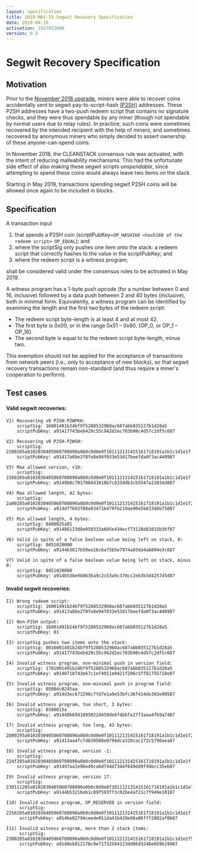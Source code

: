 ```yaml
---
layout: specification
title: 2019-MAY-15 Segwit Recovery Specification
date: 2019-04-16
activation: 1557921600
version: 0.3
---
```


Segwit Recovery Specification
===============================================

## Motivation
Prior to the [November 2018 upgrade](2018-nov-upgrade.md), miners were able to recover coins accidentally sent to segwit pay-to-script-hash [(P2SH)](https://github.com/bitcoin/bips/blob/master/bip-0016.mediawiki) addresses. These P2SH addresses have a two-push redeem script that contains no signature checks, and they were thus spendable by any miner (though not spendable by normal users due to relay rules). In practice, such coins were sometimes recovered by the intended recipient with the help of miners, and sometimes recovered by anonymous miners who simply decided to assert ownership of these anyone-can-spend coins.

In November 2018, the CLEANSTACK consensus rule was activated, with the intent of reducing malleability mechanisms. This had the unfortunate side effect of also making these segwit scripts *unspendable*, since attempting to spend these coins would always leave two items on the stack.

Starting in May 2019, transactions spending segwit P2SH coins will be allowed once again to be included in blocks.

## Specification
A transaction input
1. that spends a P2SH coin (scriptPubKey=`OP_HASH160 <hash160 of the redeem script> OP_EQUAL`); and
2. where the scriptSig only pushes one item onto the stack: a redeem script that correctly hashes to the value in the scriptPubKey; and
3. where the redeem script is a witness program;

shall be considered valid under the consensus rules to be activated in May 2019.

A witness program has a 1-byte push opcode (for a number between 0 and 16, inclusive) followed by a data push between 2 and 40 bytes (inclusive), both in minimal form.
Equivalently, a witness program can be identified by examining the length and the first two bytes of the redeem script:
* The redeem script byte-length is at least 4 and at most 42.
* The first byte is 0x00, or in the range 0x51 – 0x60. (OP_0, or OP_1 – OP_16).
* The second byte is equal to to the redeem script byte-length, minus two.

This exemption should not be applied for the acceptance of transactions from network peers (i.e., only to acceptance of new blocks), so that segwit recovery transactions remain non-standard (and thus require a miner's cooperation to perform).

## Test cases

#### Valid segwit recoveries:
    V1) Recovering v0 P2SH-P2WPKH:
        scriptSig: 16001491b24bf9f5288532960ac687abb035127b1d28a5
        scriptPubKey: a91417743beb429c55c942d2ec703b98c4d57c2df5c687

    V2) Recovering v0 P2SH-P2WSH:
        scriptSig: 2200205a0102030405060708090a0b0c0d0e0f101112131415161718191a1b1c1d1e1f
        scriptPubKey: a91417a6be2f8fe8e94f033e53d17beefda0f3ac440987

    V3) Max allowed version, v16:
        scriptSig: 2260205a0102030405060708090a0b0c0d0e0f101112131415161718191a1b1c1d1e1f
        scriptPubKey: a9149b0c7017004d3818b7c833ddb3cb5547a22034d087

    V4) Max allowed length, 42 bytes:
        scriptSig: 2a00285a0102030405060708090a0b0c0d0e0f101112131415161718191a1b1c1d1e1f2021222324252627
        scriptPubKey: a914df7b93f88e83471b479fb219ae90e5b633d6b75087

    V5) Min allowed length, 4 bytes:
        scriptSig: 0400025a01
        scriptPubKey: a91486123d8e050333a605e434ecf73128d83815b36f87

    V6) Valid in spite of a false boolean value being left on stack, 0:
        scriptSig: 0451020000
        scriptPubKey: a9144b3617b50ea16c6a75b5e7974a03da4ab894e3c687

    V7) Valid in spite of a false boolean value being left on stack, minus 0:
        scriptSig: 0451020080
        scriptPubKey: a914b538e9b063ba9c2c53a9c378cc2eb3b3d425745d87

#### Invalid segwit recoveries:
    I1) Wrong redeem script:
        scriptSig: 16001491b24bf9f5288532960ac687abb035127b1d28a5
        scriptPubKey: a91417a6be2f8fe8e94f033e53d17beefda0f3ac440987

    I2) Non-P2SH output:
        scriptSig: 16001491b24bf9f5288532960ac687abb035127b1d28a5
        scriptPubKey: 01

    I3) scriptSig pushes two items onto the stack:
        scriptSig: 0016001491b24bf9f5288532960ac687abb035127b1d28a5
        scriptPubKey: a91417743beb429c55c942d2ec703b98c4d57c2df5c687

    I4) Invalid witness program, non-minimal push in version field:
        scriptSig: 1701001491b24bf9f5288532960ac687abb035127b1d28a5
        scriptPubKey: a9140718743e67c1ef4911e0421f206c5ff81755718e87

    I5) Invalid witness program, non-minimal push in program field:
        scriptSig: 05004c0245aa
        scriptPubKey: a914d3ec673296c7fd7e1a9e53bfc36f414de303e90587

    I6) Invalid witness program, too short, 3 bytes:
        scriptSig: 0300015a
        scriptPubKey: a91440b6941895022d458de8f4bbfe27f3aaa4fb9a7487

    I7) Invalid witness program, too long, 43 bytes:
        scriptSig: 2b00295a0102030405060708090a0b0c0d0e0f101112131415161718191a1b1c1d1e1f202122232425262728
        scriptPubKey: a91413aa4fcfd630508e0794dca320cac172c5790aea87

    I8) Invalid witness program, version -1:
        scriptSig: 224f205a0102030405060708090a0b0c0d0e0f101112131415161718191a1b1c1d1e1f
        scriptPubKey: a91497aa1e96e49ca6d744d7344f649dd9f94bcc35eb87

    I9) Invalid witness program, version 17:
        scriptSig: 230111205a0102030405060708090a0b0c0d0e0f101112131415161718191a1b1c1d1e1f
        scriptPubKey: a9144b5321beb1c09f593ff3c02be4af21c7f949e10187

    I10) Invalid witness program, OP_RESERVED in version field:
         scriptSig: 2250205a0102030405060708090a0b0c0d0e0f101112131415161718191a1b1c1d1e1f
         scriptPubKey: a914be02794ceede051da41b420e88a86fff2802af0687

    I11) Invalid witness program, more than 2 stack items:
         scriptSig: 2300205a0102030405060708090a0b0c0d0e0f101112131415161718191a1b1c1d1e1f51
         scriptPubKey: a9148eb812176c9e71732584123dd06d3246e659b19987
